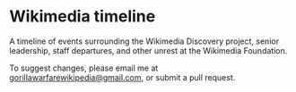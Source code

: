 # Wikimedia timeline
A timeline of events surrounding the Wikimedia Discovery project, senior leadership, staff departures, and other unrest at the Wikimedia Foundation.

To suggest changes, please email me at gorillawarfarewikipedia@gmail.com, or submit a pull request.
